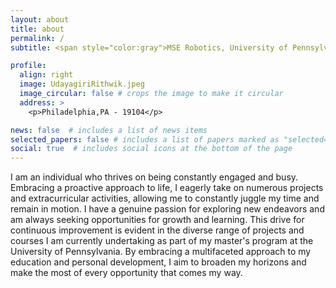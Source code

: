```yaml
---
layout: about
title: about
permalink: /
subtitle: <span style="color:gray">MSE Robotics, University of Pennsylvania</span>

profile:
  align: right
  image: UdayagiriRithwik.jpeg
  image_circular: false # crops the image to make it circular
  address: >
    <p>Philadelphia,PA - 19104</p>

news: false  # includes a list of news items
selected_papers: false # includes a list of papers marked as "selected={true}"
social: true  # includes social icons at the bottom of the page
---
```


I am an individual who thrives on being constantly engaged and busy. Embracing a proactive approach to life, I eagerly take on numerous projects and extracurricular activities, allowing me to constantly juggle my time and remain in motion. I have a genuine passion for exploring new endeavors and am always seeking opportunities for growth and learning. This drive for continuous improvement is evident in the diverse range of projects and courses I am currently undertaking as part of my master's program at the University of Pennsylvania. By embracing a multifaceted approach to my education and personal development, I aim to broaden my horizons and make the most of every opportunity that comes my way.